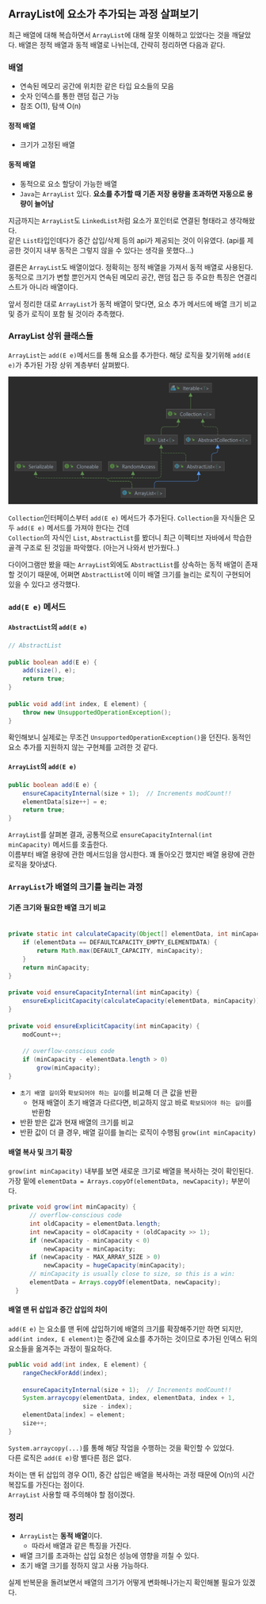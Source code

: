 ## ArrayList에 요소가 추가되는 과정 살펴보기

최근 배열에 대해 복습하면서 `ArrayList`에 대해 잘못 이해하고 있었다는 것을 깨달았다.
배열은 정적 배열과 동적 배열로 나뉘는데, 간략히 정리하면 다음과 같다.

### 배열
- 연속된 메모리 공간에 위치한 같은 타입 요소들의 모음
- 숫자 인덱스를 통한 랜덤 접근 가능
- 참조 O(1), 탐색 O(n)

#### 정적 배열
- 크기가 고정된 배열

#### 동적 배열
- 동적으로 요소 할당이 가능한 배열
- `Java`는 `ArrayList` 있다. **요소를 추가할 때 기존 저장 용량을 초과하면 자동으로 용량이 늘어남**


지금까지는 `ArrayList`도 `LinkedList`처럼 요소가 포인터로 연결된 형태라고 생각해왔다.  
같은 `List`타입인데다가 중간 삽입/삭제 등의 api가 제공되는 것이 이유였다. (api를 제공한 것이지 내부 동작은 그렇지 않을 수 있다는 생각을 못했다...)  

결론은 `ArrayList`도 배열이었다. 정확히는 정적 배열을 가져서 동적 배열로 사용된다.  
동적으로 크기가 변할 뿐인거지 연속된 메모리 공간, 랜덤 접근 등 주요한 특징은 연결리스트가 아니라 배열이다.   

앞서 정리한 대로 `ArrayList`가 동적 배열이 맞다면, 요소 추가 메서드에 배열 크기 비교 및 증가 로직이 포함 될 것이라 추측했다.

### ArrayList 상위 클래스들

`ArrayList`는 `add(E e)`메서드를 통해 요소를 추가한다. 해당 로직을 찾기위해 `add(E e)`가 추가된 가장 상위 계층부터 살펴봤다.
 
<img src="img/ArrayList Diagram.png" width="700">


`Collection`인터페이스부터 `add(E e)` 메서드가 추가된다. `Collection`을 자식들은 모두 `add(E e)` 메서드를 가져야 한다는 건데  
`Collection`의 자식인 `List`, `AbstractList`를 봤더니 최근 이펙티브 자바에서 학습한 골격 구조로 된 것임을 파악했다. (아는거 나와서 반가웠다..)

다이어그램만 봤을 때는 `ArrayList`외에도 `AbstractList`를 상속하는 동적 배열이 존재할 것이기 때문에, 어쩌면 `AbstractList`에 이미 배열 크기를 늘리는 로직이 구현되어 있을 수 있다고 생각했다.


### `add(E e)` 메서드

#### `AbstractList`의 `add(E e)`

```java
// AbstractList

public boolean add(E e) {
    add(size(), e);
    return true;
}

public void add(int index, E element) {
    throw new UnsupportedOperationException();
}
```

확인해보니 실제로는 무조건 `UnsupportedOperationException()`을 던진다. 동적인 요소 추가를 지원하지 않는 구현체를 고려한 것 같다.   


#### `ArrayList`의 `add(E e)`
```java
public boolean add(E e) {
    ensureCapacityInternal(size + 1);  // Increments modCount!!
    elementData[size++] = e;
    return true;
}

```

`ArrayList`를 살펴본 결과, 공통적으로 `ensureCapacityInternal(int minCapacity)` 메서드를 호출한다.  
이름부터 배열 용량에 관한 메서드임을 암시한다. 꽤 돌아오긴 했지만 배열 용량에 관한 로직을 찾아냈다.  

### `ArrayList`가 배열의 크기를 늘리는 과정 

#### 기존 크기와 필요한 배열 크기 비교

```java

private static int calculateCapacity(Object[] elementData, int minCapacity) {
    if (elementData == DEFAULTCAPACITY_EMPTY_ELEMENTDATA) {
        return Math.max(DEFAULT_CAPACITY, minCapacity);
    }
    return minCapacity;
}

private void ensureCapacityInternal(int minCapacity) {
    ensureExplicitCapacity(calculateCapacity(elementData, minCapacity));
}

private void ensureExplicitCapacity(int minCapacity) {
    modCount++;

    // overflow-conscious code
    if (minCapacity - elementData.length > 0)
        grow(minCapacity);
}

```

- `초기 배열 길이`와 `확보되어야 하는 길이`를 비교해 더 큰 값을 반환
  - 현재 배열이 초기 배열과 다르다면, 비교하지 않고 바로 `확보되어야 하는 길이`를 반환함  
- 반환 받은 값과 현재 배열의 크기를 비교
- 반환 값이 더 클 경우, 배열 길이를 늘리는 로직이 수행됨 `grow(int minCapacity)`
  
  
#### 배열 복사 및 크기 확장
  
`grow(int minCapacity)` 내부를 보면 새로운 크기로 배열을 복사하는 것이 확인된다.  
가장 밑에 `elementData = Arrays.copyOf(elementData, newCapacity);` 부분이다.
  
```java
private void grow(int minCapacity) {
      // overflow-conscious code
      int oldCapacity = elementData.length;
      int newCapacity = oldCapacity + (oldCapacity >> 1);
      if (newCapacity - minCapacity < 0)
          newCapacity = minCapacity;
      if (newCapacity - MAX_ARRAY_SIZE > 0)
          newCapacity = hugeCapacity(minCapacity);
      // minCapacity is usually close to size, so this is a win:
      elementData = Arrays.copyOf(elementData, newCapacity);
  }
```
  
#### 배열 맨 뒤 삽입과 중간 삽입의 차이
  
`add(E e)` 는 요소를 맨 뒤에 삽입하기에 배열의 크기를 확장해주기만 하면 되지만,  
`add(int index, E element)`는 중간에 요소를 추가하는 것이므로 추가된 인덱스 뒤의 요소들을 옮겨주는 과정이 필요하다.  
  
```java
public void add(int index, E element) {
    rangeCheckForAdd(index);

    ensureCapacityInternal(size + 1);  // Increments modCount!!
    System.arraycopy(elementData, index, elementData, index + 1,
                     size - index);
    elementData[index] = element;
    size++;
}
```

`System.arraycopy(...)`를 통해 해당 작업을 수행하는 것을 확인할 수 있었다.  
다른 로직은 `add(E e)`랑 별다른 점은 없다.  

차이는 맨 뒤 삽입의 경우 O(1), 중간 삽입은 배열을 복사하는 과정 때문에 O(n)의 시간복잡도를 가진다는 점이다.  
`ArrayList` 사용할 때 주의해야 할 점이겠다.
  
### 정리

- `ArrayList`는 **동적 배열**이다.
  - 따라서 배열과 같은 특징을 가진다.
- 배열 크기를 초과하는 삽입 요청은 성능에 영향을 끼칠 수 있다.
- 초기 배열 크기를 정하지 않고 사용 가능하다.

실제 반복문을 돌려보면서 배열의 크기가 어떻게 변화해나가는지 확인해볼 필요가 있겠다.